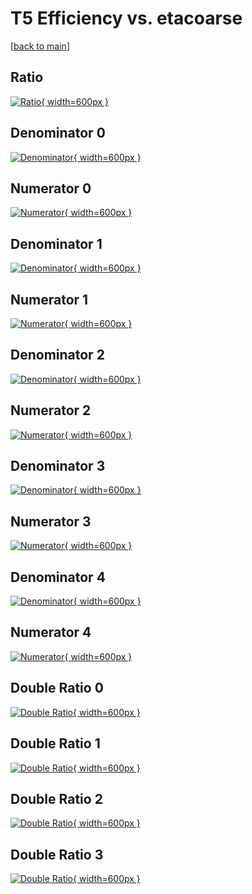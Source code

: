 # T5 Efficiency vs. etacoarse

[[back to main](./)]



## Ratio

[![Ratio](../mtv/var/T5_vtr_0_0_eff_etacoarse.png){ width=600px }](../mtv/var/T5_vtr_0_0_eff_etacoarse.pdf)

## Denominator 0

[![Denominator](../mtv/den/T5_vtr_0_0_eff_etacoarse_den0.png){ width=600px }](../mtv/den/T5_vtr_0_0_eff_etacoarse_den0.pdf)

## Numerator 0

[![Numerator](../mtv/num/T5_vtr_0_0_eff_etacoarse_num0.png){ width=600px }](../mtv/num/T5_vtr_0_0_eff_etacoarse_num0.pdf)

## Denominator 1

[![Denominator](../mtv/den/T5_vtr_0_0_eff_etacoarse_den1.png){ width=600px }](../mtv/den/T5_vtr_0_0_eff_etacoarse_den1.pdf)

## Numerator 1

[![Numerator](../mtv/num/T5_vtr_0_0_eff_etacoarse_num1.png){ width=600px }](../mtv/num/T5_vtr_0_0_eff_etacoarse_num1.pdf)

## Denominator 2

[![Denominator](../mtv/den/T5_vtr_0_0_eff_etacoarse_den2.png){ width=600px }](../mtv/den/T5_vtr_0_0_eff_etacoarse_den2.pdf)

## Numerator 2

[![Numerator](../mtv/num/T5_vtr_0_0_eff_etacoarse_num2.png){ width=600px }](../mtv/num/T5_vtr_0_0_eff_etacoarse_num2.pdf)

## Denominator 3

[![Denominator](../mtv/den/T5_vtr_0_0_eff_etacoarse_den3.png){ width=600px }](../mtv/den/T5_vtr_0_0_eff_etacoarse_den3.pdf)

## Numerator 3

[![Numerator](../mtv/num/T5_vtr_0_0_eff_etacoarse_num3.png){ width=600px }](../mtv/num/T5_vtr_0_0_eff_etacoarse_num3.pdf)

## Denominator 4

[![Denominator](../mtv/den/T5_vtr_0_0_eff_etacoarse_den4.png){ width=600px }](../mtv/den/T5_vtr_0_0_eff_etacoarse_den4.pdf)

## Numerator 4

[![Numerator](../mtv/num/T5_vtr_0_0_eff_etacoarse_num4.png){ width=600px }](../mtv/num/T5_vtr_0_0_eff_etacoarse_num4.pdf)

## Double Ratio 0

[![Double Ratio](../mtv/ratio/T5_vtr_0_0_eff_etacoarse_ratio0.png){ width=600px }](../mtv/ratio/T5_vtr_0_0_eff_etacoarse_ratio0.pdf)

## Double Ratio 1

[![Double Ratio](../mtv/ratio/T5_vtr_0_0_eff_etacoarse_ratio1.png){ width=600px }](../mtv/ratio/T5_vtr_0_0_eff_etacoarse_ratio1.pdf)

## Double Ratio 2

[![Double Ratio](../mtv/ratio/T5_vtr_0_0_eff_etacoarse_ratio2.png){ width=600px }](../mtv/ratio/T5_vtr_0_0_eff_etacoarse_ratio2.pdf)

## Double Ratio 3

[![Double Ratio](../mtv/ratio/T5_vtr_0_0_eff_etacoarse_ratio3.png){ width=600px }](../mtv/ratio/T5_vtr_0_0_eff_etacoarse_ratio3.pdf)

